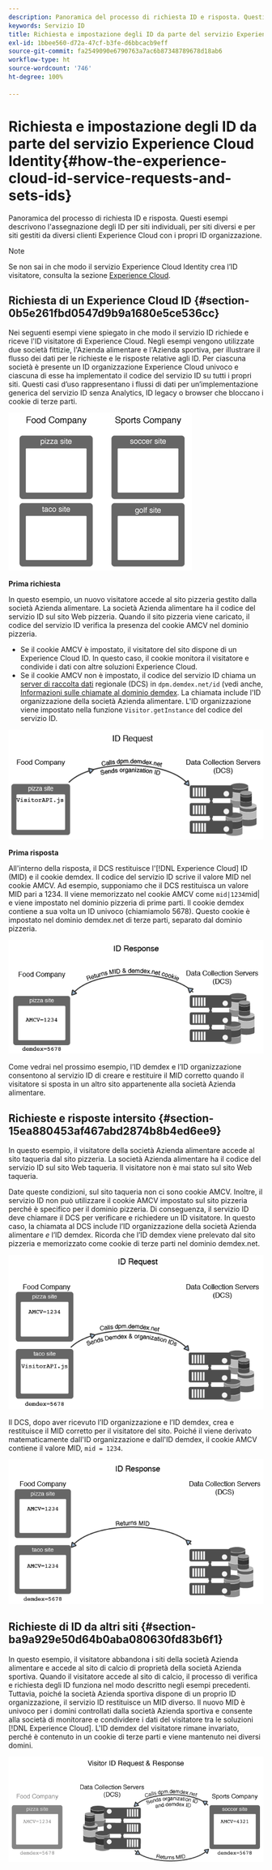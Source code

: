 ```yaml
---
description: Panoramica del processo di richiesta ID e risposta. Questi esempi descrivono l'assegnazione degli ID per siti individuali, per siti diversi e per siti gestiti da diversi clienti Experience Cloud con i propri ID organizzazione.
keywords: Servizio ID
title: Richiesta e impostazione degli ID da parte del servizio Experience Cloud Identity
exl-id: 1bbee560-d72a-47cf-b3fe-d6bbcacb9eff
source-git-commit: fa2549090e6790763a7ac6b87348789678d18ab6
workflow-type: ht
source-wordcount: '746'
ht-degree: 100%

---
```


# Richiesta e impostazione degli ID da parte del servizio Experience Cloud Identity{#how-the-experience-cloud-id-service-requests-and-sets-ids}

Panoramica del processo di richiesta ID e risposta. Questi esempi descrivono l&#39;assegnazione degli ID per siti individuali, per siti diversi e per siti gestiti da diversi clienti Experience Cloud con i propri ID organizzazione.

>[!NOTE]
>
>Se non sai in che modo il servizio Experience Cloud Identity crea l’ID visitatore, consulta la sezione [Experience Cloud](../introduction/cookies.md).

## Richiesta di un Experience Cloud ID {#section-0b5e261fbd0547d9b9a1680e5ce536cc}

Nei seguenti esempi viene spiegato in che modo il servizio ID richiede e riceve l&#39;ID visitatore di Experience Cloud. Negli esempi vengono utilizzate due società fittizie, l&#39;Azienda alimentare e l&#39;Azienda sportiva, per illustrare il flusso dei dati per le richieste e le risposte relative agli ID. Per ciascuna società è presente un ID organizzazione Experience Cloud univoco e ciascuna di esse ha implementato il codice del servizio ID su tutti i propri siti. Questi casi d’uso rappresentano i flussi di dati per un’implementazione generica del servizio ID senza Analytics, ID legacy o browser che bloccano i cookie di terze parti.

![](assets/sample_sites.png)

**Prima richiesta**

In questo esempio, un nuovo visitatore accede al sito pizzeria gestito dalla società Azienda alimentare. La società Azienda alimentare ha il codice del servizio ID sul sito Web pizzeria. Quando il sito pizzeria viene caricato, il codice del servizio ID verifica la presenza del cookie AMCV nel dominio pizzeria.

* Se il cookie AMCV è impostato, il visitatore del sito dispone di un Experience Cloud ID. In questo caso, il cookie monitora il visitatore e condivide i dati con altre soluzioni Experience Cloud.
* Se il cookie AMCV non è impostato, il codice del servizio ID chiama un [server di raccolta dati](https://experienceleague.adobe.com/docs/analytics/technotes/rdc/regional-data-collection.html?lang=it) regionale (DCS) in `dpm.demdex.net/id` (vedi anche, [Informazioni sulle chiamate al dominio demdex](https://experienceleague.adobe.com/docs/audience-manager/user-guide/reference/demdex-calls.html?lang=it). La chiamata include l&#39;ID organizzazione della società Azienda alimentare. L&#39;ID organizzazione viene impostato nella funzione `Visitor.getInstance` del codice del servizio ID.

![](assets/request1.png)

**Prima risposta**

All&#39;interno della risposta, il DCS restituisce l&#39;[!DNL Experience Cloud] ID (MID) e il cookie demdex. Il codice del servizio ID scrive il valore MID nel cookie AMCV. Ad esempio, supponiamo che il DCS restituisca un valore MID pari a 1234. Il viene memorizzato nel cookie AMCV come `mid|1234`mid| e viene impostato nel dominio pizzeria di prime parti. Il cookie demdex contiene a sua volta un ID univoco (chiamiamolo 5678). Questo cookie è impostato nel dominio demdex.net di terze parti, separato dal dominio pizzeria.

![](assets/response1.png)

Come vedrai nel prossimo esempio, l’ID demdex e l’ID organizzazione consentono al servizio ID di creare e restituire il MID corretto quando il visitatore si sposta in un altro sito appartenente alla società Azienda alimentare.

## Richieste e risposte intersito {#section-15ea880453af467abd2874b8b4ed6ee9}

In questo esempio, il visitatore della società Azienda alimentare accede al sito taqueria dal sito pizzeria. La società Azienda alimentare ha il codice del servizio ID sul sito Web taqueria. Il visitatore non è mai stato sul sito Web taqueria.

Date queste condizioni, sul sito taqueria non ci sono cookie AMCV. Inoltre, il servizio ID non può utilizzare il cookie AMCV impostato sul sito pizzeria perché è specifico per il dominio pizzeria. Di conseguenza, il servizio ID deve chiamare il DCS per verificare e richiedere un ID visitatore. In questo caso, la chiamata al DCS include l’ID organizzazione della società Azienda alimentare *e* l’ID demdex. Ricorda che l’ID demdex viene prelevato dal sito pizzeria e memorizzato come cookie di terze parti nel dominio demdex.net.

![](assets/request2.png)

Il DCS, dopo aver ricevuto l’ID organizzazione e l’ID demdex, crea e restituisce il MID corretto per il visitatore del sito. Poiché il viene derivato matematicamente dall&#39;ID organizzazione e dall&#39;ID demdex, il cookie AMCV contiene il valore MID, `mid = 1234`.

![](assets/response2.png)

## Richieste di ID da altri siti {#section-ba9a929e50d64b0aba080630fd83b6f1}

In questo esempio, il visitatore abbandona i siti della società Azienda alimentare e accede al sito di calcio di proprietà della società Azienda sportiva. Quando il visitatore accede al sito di calcio, il processo di verifica e richiesta degli ID funziona nel modo descritto negli esempi precedenti. Tuttavia, poiché la società Azienda sportiva dispone di un proprio ID organizzazione, il servizio ID restituisce un MID diverso. Il nuovo MID è univoco per i domini controllati dalla società Azienda sportiva e consente alla società di monitorare e condividere i dati del visitatore tra le soluzioni [!DNL Experience Cloud]. L&#39;ID demdex del visitatore rimane invariato, perché è contenuto in un cookie di terze parti e viene mantenuto nei diversi domini.

![](assets/req_resp.png)
